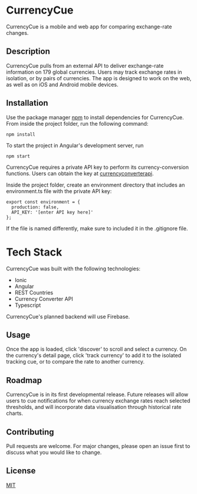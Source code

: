# CurrencyCue

CurrencyCue is a mobile and web app for comparing exchange-rate changes.

## Description

CurrencyCue pulls from an external API to deliver exchange-rate information on 179 global currencies. Users may track exchange rates in isolation, or by pairs of currencies. The app is designed to work on the web, as well as on iOS and Android mobile devices.

## Installation
Use the package manager [npm](https://npmjs.com/) to install dependencies for CurrencyCue. From inside the project folder, run the following command:

```
npm install
```

To start the project in Angular's development server, run 

```
npm start
```

CurrencyCue requires a private API key to perform its currency-conversion functions. Users can obtain the key at [currencyconverterapi](https://www.currencyconverterapi.com/).

Inside the project folder, create an environment directory that includes an environment.ts file with the private API key:
```
export const environment = {
  production: false,
  API_KEY: '[enter API key here]'
};
```

If the file is named differently, make sure to included it in the .gitignore file.

# Tech Stack

CurrencyCue was built with the following technologies:

* Ionic
* Angular
* REST Countries
* Currency Converter API
* Typescript

CurrencyCue's planned backend will use Firebase.

## Usage

Once the app is loaded, click 'discover' to scroll and select a currency. On the currency's detail page, click 'track currency' to add it to the isolated tracking cue, or to compare the rate to another currency.

## Roadmap

CurrencyCue is in its first developmental release. Future releases will allow users to cue notifications for when currency exchange rates reach selected thresholds, and will incorporate data visualisation through historical rate charts.

## Contributing
Pull requests are welcome. For major changes, please open an issue first to discuss what you would like to change.

## License
[MIT](https://choosealicense.com/licenses/mit/)
